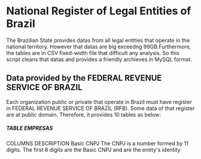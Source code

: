 # National Register of Legal Entities of Brazil
The Brazilian State provides datas from all legal entities that operate in the national territory. However that datas are big exceedng 99GB.Furthermore, the tables are in CSV fixed-width file that difficult any analysis.
So this script cleans  that datas and provides a friendly archieves in MySQL format.

## Data provided by the FEDERAL REVENUE SERVICE OF BRAZIL

Each organization public or private that operate in Brazil must have register in FEDERAL REVENUE SERVICE OF BRAZIL (RFB). Some data of that register are at public domain. Therefore, it provides 10 tables as below:

##### TABLE EMPRESAS
COLUMNS	DESCRIPTION
Basic CNPJ	The CNPJ is a number formed by 11 digits. The first 8 digits are the Basic CNPJ and are the entity's identity


